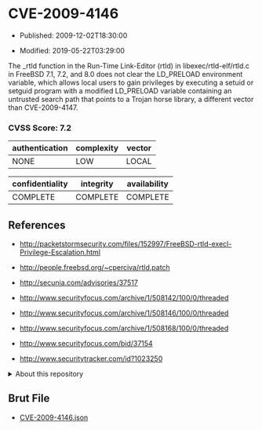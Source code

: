 # CVE-2009-4146

- Published: 2009-12-02T18:30:00

- Modified: 2019-05-22T03:29:00

The _rtld function in the Run-Time Link-Editor (rtld) in libexec/rtld-elf/rtld.c in FreeBSD 7.1, 7.2, and 8.0 does not clear the LD_PRELOAD environment variable, which allows local users to gain privileges by executing a setuid or setguid program with a modified LD_PRELOAD variable containing an untrusted search path that points to a Trojan horse library, a different vector than CVE-2009-4147.

### CVSS Score: **7.2**

| authentication | complexity | vector |
| --- | --- | --- |
| NONE | LOW | LOCAL |

| confidentiality | integrity | availability |
| --- | --- | --- |
| COMPLETE | COMPLETE | COMPLETE |

## References

* http://packetstormsecurity.com/files/152997/FreeBSD-rtld-execl-Privilege-Escalation.html

* http://people.freebsd.org/~cperciva/rtld.patch

* http://secunia.com/advisories/37517

* http://www.securityfocus.com/archive/1/508142/100/0/threaded

* http://www.securityfocus.com/archive/1/508146/100/0/threaded

* http://www.securityfocus.com/archive/1/508168/100/0/threaded

* http://www.securityfocus.com/bid/37154

* http://www.securitytracker.com/id?1023250

<details>
<summary>About this repository</summary> 

  This repository is part of the project [Live Hack CVE](https://github.com/Live-Hack-CVE). Main website can be found [www.live-hack.org](https://www.live-hack.org) 
  
  Made by [Sn0wAlice](https://github.com/Sn0wAlice) for the people that care about security and need to have a feed of the latest CVEs. Hope you enjoy it, don't forget to star the repo and follow me on [Twitter](https://twitter.com/Sn0wAlice) and [Github](https://github.com/Sn0wAlice). And that is my [personnal website](https://www.alice-snow.me/)

  - [Home Page](https://github.com/Live-Hack-CVE)
  - [Framework](https://github.com/Live-Hack-CVE/cve-framework)
  - [CVE database](https://github.com/Live-Hack-CVE/full_database)
  - [Changelog](https://github.com/Live-Hack-CVE/Changelog)
</details>

## Brut File

* [CVE-2009-4146.json](https://raw.githubusercontent.com/Live-Hack-CVE/full_database/main/cves/2009/CVE-2009-4146.json)

